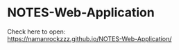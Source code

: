 # NOTES-Web-Application
Check here to open:
<br>
https://namanrockzzz.github.io/NOTES-Web-Application/
